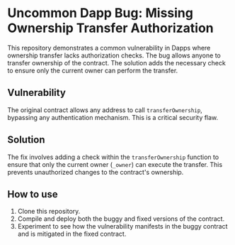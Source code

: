 # Uncommon Dapp Bug: Missing Ownership Transfer Authorization

This repository demonstrates a common vulnerability in Dapps where ownership transfer lacks authorization checks.  The bug allows anyone to transfer ownership of the contract.  The solution adds the necessary check to ensure only the current owner can perform the transfer.

## Vulnerability

The original contract allows any address to call `transferOwnership`, bypassing any authentication mechanism.  This is a critical security flaw.

## Solution

The fix involves adding a check within the `transferOwnership` function to ensure that only the current owner (`_owner`) can execute the transfer. This prevents unauthorized changes to the contract's ownership.

## How to use

1. Clone this repository.
2. Compile and deploy both the buggy and fixed versions of the contract.
3. Experiment to see how the vulnerability manifests in the buggy contract and is mitigated in the fixed contract.